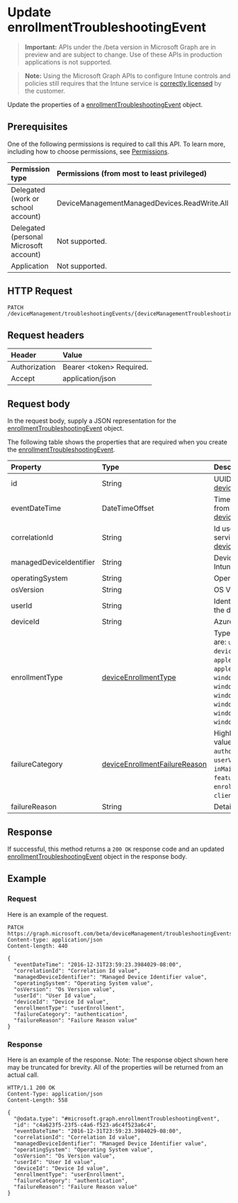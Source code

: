 ﻿# Update enrollmentTroubleshootingEvent

> **Important:** APIs under the /beta version in Microsoft Graph are in preview and are subject to change. Use of these APIs in production applications is not supported.

> **Note:** Using the Microsoft Graph APIs to configure Intune controls and policies still requires that the Intune service is [correctly licensed](https://go.microsoft.com/fwlink/?linkid=839381) by the customer.

Update the properties of a [enrollmentTroubleshootingEvent](../resources/intune_troubleshooting_enrollmenttroubleshootingevent.md) object.
## Prerequisites
One of the following permissions is required to call this API. To learn more, including how to choose permissions, see [Permissions](../concepts/permissions_reference.md).

|Permission type|Permissions (from most to least privileged)|
|:---|:---|
|Delegated (work or school account)|DeviceManagementManagedDevices.ReadWrite.All|
|Delegated (personal Microsoft account)|Not supported.|
|Application|Not supported.|

## HTTP Request
<!-- {
  "blockType": "ignored"
}
-->
``` http
PATCH /deviceManagement/troubleshootingEvents/{deviceManagementTroubleshootingEventId}
```

## Request headers
|Header|Value|
|:---|:---|
|Authorization|Bearer &lt;token&gt; Required.|
|Accept|application/json|

## Request body
In the request body, supply a JSON representation for the [enrollmentTroubleshootingEvent](../resources/intune_troubleshooting_enrollmenttroubleshootingevent.md) object.

The following table shows the properties that are required when you create the [enrollmentTroubleshootingEvent](../resources/intune_troubleshooting_enrollmenttroubleshootingevent.md).

|Property|Type|Description|
|:---|:---|:---|
|id|String|UUID for the object Inherited from [deviceManagementTroubleshootingEvent](../resources/intune_troubleshooting_devicemanagementtroubleshootingevent.md)|
|eventDateTime|DateTimeOffset|Time when the event occurred . Inherited from [deviceManagementTroubleshootingEvent](../resources/intune_troubleshooting_devicemanagementtroubleshootingevent.md)|
|correlationId|String|Id used for tracing the failure in the service. Inherited from [deviceManagementTroubleshootingEvent](../resources/intune_troubleshooting_devicemanagementtroubleshootingevent.md)|
|managedDeviceIdentifier|String|Device identifier created or collected by Intune.|
|operatingSystem|String|Operating System.|
|osVersion|String|OS Version.|
|userId|String|Identifier for the user that tried to enroll the device.|
|deviceId|String|Azure AD device identifier.|
|enrollmentType|[deviceEnrollmentType](../resources/intune_shared_deviceenrollmenttype.md)|Type of the enrollment. Possible values are: `unknown`, `userEnrollment`, `deviceEnrollmentManager`, `appleBulkWithUser`, `appleBulkWithoutUser`, `windowsAzureADJoin`, `windowsBulkUserless`, `windowsAutoEnrollment`, `windowsBulkAzureDomainJoin`, `windowsCoManagement`, `windowsAzureADJoinUsingDeviceAuth`.|
|failureCategory|[deviceEnrollmentFailureReason](../resources/intune_troubleshooting_deviceenrollmentfailurereason.md)|Highlevel failure category. Possible values are: `unknown`, `authentication`, `authorization`, `accountValidation`, `userValidation`, `deviceNotSupported`, `inMaintenance`, `badRequest`, `featureNotSupported`, `enrollmentRestrictionsEnforced`, `clientDisconnected`.|
|failureReason|String|Detailed failure reason.|



## Response
If successful, this method returns a `200 OK` response code and an updated [enrollmentTroubleshootingEvent](../resources/intune_troubleshooting_enrollmenttroubleshootingevent.md) object in the response body.

## Example
### Request
Here is an example of the request.
``` http
PATCH https://graph.microsoft.com/beta/deviceManagement/troubleshootingEvents/{deviceManagementTroubleshootingEventId}
Content-type: application/json
Content-length: 440

{
  "eventDateTime": "2016-12-31T23:59:23.3984029-08:00",
  "correlationId": "Correlation Id value",
  "managedDeviceIdentifier": "Managed Device Identifier value",
  "operatingSystem": "Operating System value",
  "osVersion": "Os Version value",
  "userId": "User Id value",
  "deviceId": "Device Id value",
  "enrollmentType": "userEnrollment",
  "failureCategory": "authentication",
  "failureReason": "Failure Reason value"
}
```

### Response
Here is an example of the response. Note: The response object shown here may be truncated for brevity. All of the properties will be returned from an actual call.
``` http
HTTP/1.1 200 OK
Content-Type: application/json
Content-Length: 558

{
  "@odata.type": "#microsoft.graph.enrollmentTroubleshootingEvent",
  "id": "c4a623f5-23f5-c4a6-f523-a6c4f523a6c4",
  "eventDateTime": "2016-12-31T23:59:23.3984029-08:00",
  "correlationId": "Correlation Id value",
  "managedDeviceIdentifier": "Managed Device Identifier value",
  "operatingSystem": "Operating System value",
  "osVersion": "Os Version value",
  "userId": "User Id value",
  "deviceId": "Device Id value",
  "enrollmentType": "userEnrollment",
  "failureCategory": "authentication",
  "failureReason": "Failure Reason value"
}
```



